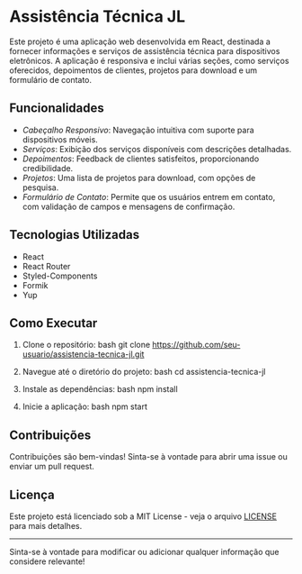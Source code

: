 # Assistência Técnica JL

Este projeto é uma aplicação web desenvolvida em React, destinada a fornecer informações e serviços de assistência técnica para dispositivos eletrônicos. A aplicação é responsiva e inclui várias seções, como serviços oferecidos, depoimentos de clientes, projetos para download e um formulário de contato.

## Funcionalidades

- *Cabeçalho Responsivo*: Navegação intuitiva com suporte para dispositivos móveis.
- *Serviços*: Exibição dos serviços disponíveis com descrições detalhadas.
- *Depoimentos*: Feedback de clientes satisfeitos, proporcionando credibilidade.
- *Projetos*: Uma lista de projetos para download, com opções de pesquisa.
- *Formulário de Contato*: Permite que os usuários entrem em contato, com validação de campos e mensagens de confirmação.

## Tecnologias Utilizadas

- React
- React Router
- Styled-Components
- Formik
- Yup

## Como Executar

1. Clone o repositório:
   bash
   git clone https://github.com/seu-usuario/assistencia-tecnica-jl.git
   
2. Navegue até o diretório do projeto:
   bash
   cd assistencia-tecnica-jl
   
3. Instale as dependências:
   bash
   npm install
   
4. Inicie a aplicação:
   bash
   npm start
   

## Contribuições

Contribuições são bem-vindas! Sinta-se à vontade para abrir uma issue ou enviar um pull request.

## Licença

Este projeto está licenciado sob a MIT License - veja o arquivo [LICENSE](LICENSE) para mais detalhes.

---

Sinta-se à vontade para modificar ou adicionar qualquer informação que considere relevante!